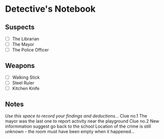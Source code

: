# Detective's Notebook

## Suspects
- [ ] The Librarian
- [ ] The Mayor
- [ ] The Police Officer

## Weapons
- [ ] Walking Stick
- [ ] Steel Ruler
- [ ] Kitchen Knife

## Notes
*Use this space to record your findings and deductions...*
Clue no.1 The mayor was the last one to report activity near the playground
Clue no.2 New informmation suggest go back to the school
Location of the crime is still unknown - the room must have been empty when it happened...
